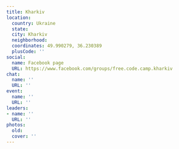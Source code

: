 ```yaml
---
title: Kharkiv
location:
  country: Ukraine
  state: 
  city: Kharkiv
  neighborhood: 
  coordinates: 49.990279, 36.230389
  plusCode: ''
social:
  name: Facebook page
  URL: https://www.facebook.com/groups/free.code.camp.kharkiv
chat:
  name: ''
  URL: ''
event:
  name: ''
  URL: ''
leaders:
- name: ''
  URL: ''
photos:
  old: 
  cover: ''
---
```

